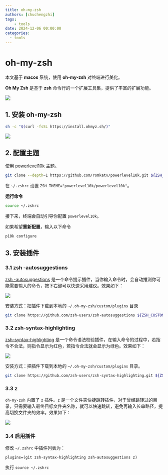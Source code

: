 ```yaml
---
title: oh-my-zsh
authors: [chuchengzhi]
tags: 
    - tools
date: 2024-12-06 00:00:00
categories:
  - tools
---
```


# oh-my-zsh

本文基于 **macos** 系统，使用 **oh-my-zsh** 对终端进行美化。

**Oh My Zsh** 是基于 **zsh** 命令行的一个扩展工具集，提供了丰富的扩展功能。

![](https://initchu.oss-cn-hangzhou.aliyuncs.com/2024/12/06/17334678151323.jpg)

## 1. 安装 oh-my-zsh

```bash
sh -c "$(curl -fsSL https://install.ohmyz.sh/)"
```

![](https://initchu.oss-cn-hangzhou.aliyuncs.com/2024/12/06/17334625616432.jpg)

## 2. 配置主题

使用 [powerlevel10k](https://github.com/romkatv/powerlevel10k) 主题。

```bash
git clone --depth=1 https://github.com/romkatv/powerlevel10k.git ${ZSH_CUSTOM:-$HOME/.oh-my-zsh/custom}/themes/powerlevel10k
```

在 `~/.zshrc` 设置 `ZSH_THEME="powerlevel10k/powerlevel10k"`。

**运行命令**

```bash
source ~/.zshrc
```

接下来，终端会自动引导你配置 `powerlevel10k`。

如果希望**重新配置**，输入以下命令

```bash
p10k configure
```

## 3. 安装插件

### 3.1 zsh -autosuggestions

[zsh -autosuggestions](https://github.com/zsh-users/zsh-autosuggestions) 是一个命令提示插件，当你输入命令时，会自动推测你可能需要输入的命令，按下右键可以快速采用建议。效果如下：

![](https://initchu.oss-cn-hangzhou.aliyuncs.com/2024/12/06/17334673829105.jpg)

安装方式：把插件下载到本地的 `~/.oh-my-zsh/custom/plugins` 目录

```bash
git clone https://github.com/zsh-users/zsh-autosuggestions ${ZSH_CUSTOM:-~/.oh-my-zsh/custom}/plugins/zsh-autosuggestions
```

### 3.2 zsh-syntax-highlighting

[zsh-syntax-highlighting](https://github.com/zsh-users/zsh-syntax-highlighting) 是一个命令语法校验插件，在输入命令的过程中，若指令不合法，则指令显示为红色，若指令合法就会显示为绿色。效果如下：

![](https://initchu.oss-cn-hangzhou.aliyuncs.com/2024/12/06/17334674054382.jpg)

安装方式：把插件下载到本地的 `~/.oh-my-zsh/custom/plugins` 目录。

```bash
git clone https://github.com/zsh-users/zsh-syntax-highlighting.git ${ZSH_CUSTOM:-~/.oh-my-zsh/custom}/plugins/zsh-syntax-highlighting
```

### 3.3 z

`oh-my-zsh` 内置了 `z` 插件。`z` 是一个文件夹快捷跳转插件，对于曾经跳转过的目录，只需要输入最终目标文件夹名称，就可以快速跳转，避免再输入长串路径，提高切换文件夹的效率。效果如下：

![](https://initchu.oss-cn-hangzhou.aliyuncs.com/2024/12/06/17334674281105.jpg)

### 3.4 启用插件

修改 `~/.zshrc` 中插件列表为：

```
plugins=(git zsh-syntax-highlighting zsh-autosuggestions z)
```

执行 `source ~/.zshrc`
